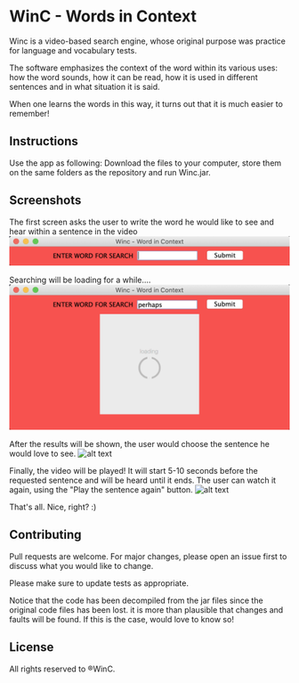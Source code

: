 # WinC - Words in Context

Winc is a video-based search engine, whose original purpose was practice for language and vocabulary tests.

The software emphasizes the context of the word within its various uses: how the word sounds, how it can be read, how it is used in different sentences and in what situation it is said.

When one learns the words in this way, it turns out that it is much easier to remember! 

## Instructions

Use the app as following:
Download the files to your computer, store them on the same folders as the repository and run Winc.jar.

## Screenshots
The first screen asks the user to write the word he would like to see and hear within a sentence in the video
![alt text](https://github.com/nimhar/WinC/blob/main/screenshots/main.png?raw=true)

Searching will be loading for a while....
![alt text](https://github.com/nimhar/WinC/blob/main/screenshots/Loading.png?raw=true)

After the results will be shown, the user would choose the sentence he would love to see.
![alt text](https://github.com/nimhar/WinC/blob/main/screenshots/result_circ.png?raw=true)

Finally, the video will be played! 
It will start 5-10 seconds before the requested sentence and will be heard until it ends. 
The user can watch it again, using the "Play the sentence again" button.
![alt text](https://github.com/nimhar/WinC/blob/main/screenshots/result_circ.png?raw=true)

That's all. Nice, right? :)

## Contributing
Pull requests are welcome. For major changes, please open an issue first to discuss what you would like to change.

Please make sure to update tests as appropriate.

Notice that the code has been decompiled from the jar files since the original code files has been lost. it is more than plausible that changes and faults will be found. 
If this is the case,  would love to know so!

## License
All rights reserved to ®WinC.
